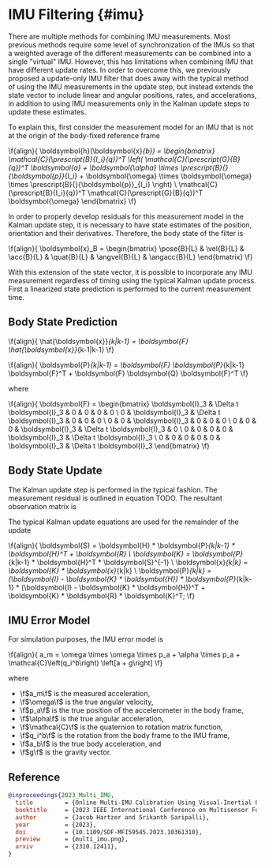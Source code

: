 IMU Filtering {#imu}
============

There are multiple methods for combining IMU measurements. Most previous methods require some level of synchronization of the IMUs so that a weighted average of the different measurements can be combined into a single "virtual" IMU. However, this has limitations when combining IMU that have different update rates. In order to overcome this, we previously proposed a update-only IMU filter that does away with the typical method of using the IMU measurements in the update step, but instead extends the state vector to include linear and angular positions, rates, and accelerations, in addition to using IMU measurements only in the Kalman update steps to update these estimates.

To explain this, first consider the measurement model for an IMU that is not at the origin of the body-fixed reference frame

\f{align}{
\boldsymbol{h}(\boldsymbol{x}_{b}) = 
\begin{bmatrix}
    \mathcal{C}(\prescript{B}{I_i}{q})^T
    \left(
    \mathcal{C}(\prescript{G}{B}{q})^T \boldsymbol{a} +
    \boldsymbol{\alpha} \times \prescript{B}{}{\boldsymbol{p}}_{I_i} +
    \boldsymbol{\omega} \times \boldsymbol{\omega} \times \prescript{B}{}{\boldsymbol{p}}_{I_i}
    \right)
    \\
    \mathcal{C}(\prescript{B}{I_i}{q})^T
    \mathcal{C}(\prescript{G}{B}{q})^T
    \boldsymbol{\omega}
\end{bmatrix}
\f}

In order to properly develop residuals for this measurement model in the Kalman update step, it is necessary to have state estimates of the position, orientation and their derivatives. Therefore, the body state of the filter is

\f{align}{
  \boldsymbol{x}_B = 
  \begin{bmatrix}
    \pose{B}{L} &
    \vel{B}{L} &
    \acc{B}{L} &
    \quat{B}{L} &
    \angvel{B}{L} &
    \angacc{B}{L}
  \end{bmatrix}
\f}

With this extension of the state vector, it is possible to incorporate any IMU measurement regardless of timing using the typical Kalman update process. First a linearized state prediction is performed to the current measurement time.

## Body State Prediction

\f{align}{
  \hat{\boldsymbol{x}}_{k|k-1} = \boldsymbol{F} \hat{\boldsymbol{x}}_{k-1|k-1}
\f}

\f{align}{
  \boldsymbol{P}_{k|k-1} =
  \boldsymbol{F}
  \boldsymbol{P}_{k|k-1}
  \boldsymbol{F}^T + 
  \boldsymbol{F}
  \boldsymbol{Q}
  \boldsymbol{F}^T
\f}

where 

\f{align}{
  \boldsymbol{F} = 
  \begin{bmatrix}
    \boldsymbol{I}_3 & \Delta t \boldsymbol{I}_3 & 0 & 0 & 0 & 0 \\
    0 & \boldsymbol{I}_3 & \Delta t \boldsymbol{I}_3 & 0 & 0 & 0 \\
    0 & 0 & \boldsymbol{I}_3 & 0 & 0 & 0 \\
    0 & 0 & 0 & \boldsymbol{I}_3 & \Delta t \boldsymbol{I}_3 & 0 \\
    0 & 0 & 0 & 0 & \boldsymbol{I}_3 & \Delta t \boldsymbol{I}_3 \\
    0 & 0 & 0 & 0 & 0 & \boldsymbol{I}_3 & \Delta t \boldsymbol{I}_3
  \end{bmatrix}
\f}

## Body State Update

The Kalman update step is performed in the typical fashion. The measurement residual is outlined in equation TODO. The resultant observation matrix is

The typical Kalman update equations are used for the remainder of the update

\f{align}{
  \boldsymbol{S} = \boldsymbol{H} * \boldsymbol{P}_{k|k-1} * \boldsymbol{H}^T + \boldsymbol{R} \\
  \boldsymbol{K} = \boldsymbol{P}_{k|k-1} * \boldsymbol{H}^T * \boldsymbol{S}^{-1} \\
  \boldsymbol{x}_{k|k} = \boldsymbol{K} * \boldsymbol{x}_{k|k} \\
  \boldsymbol{P}_{k|k} =  (\boldsymbol{I} - \boldsymbol{K} * \boldsymbol{H}) * \boldsymbol{P}_{k|k-1} * (\boldsymbol{I} - \boldsymbol{K} * \boldsymbol{H})^T + \boldsymbol{K} * \boldsymbol{R} * \boldsymbol{K}^T;
\f}

## IMU Error Model

For simulation purposes, the IMU error model is

\f{align}{
    a_m =
    \omega \times \omega \times p_a +
    \alpha \times p_a +
    \mathcal{C}\left(q_i^b\right)
    \left[a + g\right]
\f}

where

- \f$a_m\f$            is the measured acceleration,
- \f$\omega\f$         is the true angular velocity,
- \f$p_a\f$            is the true position of the accelerometer in the body frame,
- \f$\alpha\f$         is the true angular acceleration,
- \f$\mathcal{C}\f$    is the quaternion to rotation matrix function,
- \f$q_i^b\f$          is the rotation from the body frame to the IMU frame,
- \f$a_b\f$            is the true body acceleration, and
- \f$g\f$              is the gravity vector.


## Reference

```bibtex
@inproceedings{2023_Multi_IMU,
  title         = {Online Multi-IMU Calibration Using Visual-Inertial Odometry},
  booktitle     = {2023 IEEE International Conference on Multisensor Fusion and Integration for Intelligent Systems (MFI)},
  author        = {Jacob Hartzer and Srikanth Saripalli},
  year          = {2023},
  doi           = {10.1109/SDF-MFI59545.2023.10361310},
  preview       = {multi_imu.png},
  arxiv         = {2310.12411},
}
```